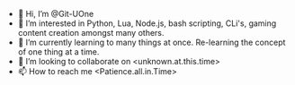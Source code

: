 - 👋 Hi, I’m @Git-UOne
- 👀 I’m interested in Python, Lua, Node.js, bash scripting, CLi's, gaming content creation amongst many others.
- 🌱 I’m currently learning to many things at once. Re-learning the concept of one thing at a time.
- 💞️ I’m looking to collaborate on <unknown.at.this.time>
- 📫 How to reach me <Patience.all.in.Time>

<!---
Git-UOne/Git-UOne is a ✨ special ✨ repository because its `README.md` (this file) appears on your GitHub profile.
You can click the Preview link to take a look at your changes.
--->
